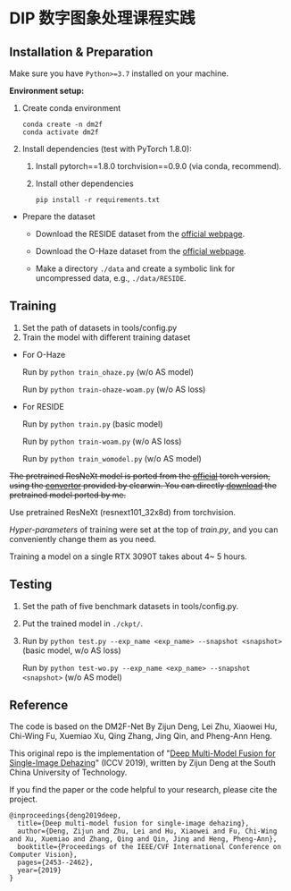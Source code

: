 # DIP 数字图象处理课程实践

<!-- 

## Results

The dehazing results can be found at 
[Google Drive](https://drive.google.com/drive/folders/1ZVBI_3Y2NthVLeK7ODMIB5vRjmN9payF?usp=sharing). -->

## Installation & Preparation

Make sure you have `Python>=3.7` installed on your machine.

**Environment setup:**

1. Create conda environment

       conda create -n dm2f
       conda activate dm2f

2. Install dependencies (test with PyTorch 1.8.0):

   1. Install pytorch==1.8.0 torchvision==0.9.0 (via conda, recommend).

   2. Install other dependencies

          pip install -r requirements.txt

* Prepare the dataset

   * Download the RESIDE dataset from the [official webpage](https://sites.google.com/site/boyilics/website-builder/reside).

   * Download the O-Haze dataset from the [official webpage](https://data.vision.ee.ethz.ch/cvl/ntire18//o-haze/).

   * Make a directory `./data` and create a symbolic link for uncompressed data, e.g., `./data/RESIDE`.

## Training


1. Set the path of datasets in tools/config.py
2. Train the model with different training dataset
- For O-Haze

   Run by ```python train_ohaze.py``` (w/o AS model)

   Run by ```python train-ohaze-woam.py``` (w/o AS loss)

- For RESIDE

   Run by ```python train.py``` (basic model)

   Run by ```python train-woam.py``` (w/o AS loss)

   Run by ```python train_womodel.py``` (w/o AS model)

~~The pretrained ResNeXt model is ported from the [official](https://github.com/facebookresearch/ResNeXt) torch version,
using the [convertor](https://github.com/clcarwin/convert_torch_to_pytorch) provided by clcarwin. 
You can directly [download](https://drive.google.com/open?id=1dnH-IHwmu9xFPlyndqI6MfF4LvH6JKNQ) the pretrained model ported by me.~~

Use pretrained ResNeXt (resnext101_32x8d) from torchvision.

*Hyper-parameters* of training were set at the top of *train.py*, and you can conveniently
change them as you need.

Training a model on a single RTX 3090T takes about 4~ 5 hours.

## Testing

1. Set the path of five benchmark datasets in tools/config.py.
2. Put the trained model in `./ckpt/`.
2. Run by ```python test.py --exp_name <exp_name> --snapshot <snapshot>``` (basic model, w/o AS loss)

   Run by ```python test-wo.py --exp_name <exp_name> --snapshot <snapshot>``` (w/o AS model)

<!-- *Settings* of testing were set at the top of `test.py`, and you can conveniently
change them as you need. -->

<!-- ## License

DM2F-Net is released under the [MIT license](LICENSE). -->

## Reference

The code is based on the DM2F-Net By Zijun Deng, Lei Zhu, Xiaowei Hu, Chi-Wing Fu, Xuemiao Xu, Qing Zhang, Jing Qin, and Pheng-Ann Heng.

This original repo is the implementation of
"[Deep Multi-Model Fusion for Single-Image Dehazing](https://openaccess.thecvf.com/content_ICCV_2019/papers/Deng_Deep_Multi-Model_Fusion_for_Single-Image_Dehazing_ICCV_2019_paper.pdf)"
(ICCV 2019), written by Zijun Deng at the South China University of Technology.


If you find the paper or the code helpful to your research, please cite the project.

```
@inproceedings{deng2019deep,
  title={Deep multi-model fusion for single-image dehazing},
  author={Deng, Zijun and Zhu, Lei and Hu, Xiaowei and Fu, Chi-Wing and Xu, Xuemiao and Zhang, Qing and Qin, Jing and Heng, Pheng-Ann},
  booktitle={Proceedings of the IEEE/CVF International Conference on Computer Vision},
  pages={2453--2462},
  year={2019}
}
```
